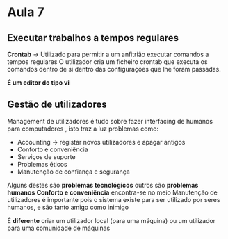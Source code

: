 # Aula 7
## Executar trabalhos a tempos regulares
**Crontab** -> Utilizado para permitir a um anfitrião executar comandos a tempos regulares 
O utilizador cria um ficheiro crontab que executa os comandos dentro de si dentro das configurações que lhe foram passadas.

**É um editor do tipo vi**

## Gestão de utilizadores
Management de utilizadores é tudo sobre fazer interfacing de humanos para computadores , isto traz a luz problemas como:
- Accounting -> registar novos utilizadores e apagar antigos
- Conforto e conveniência
- Serviços de suporte
- Problemas éticos
- Manutenção de confiança e segurança

Alguns destes são **problemas tecnológicos** outros são **problemas humanos**
**Conforto e conveniência** encontra-se no meio
Manutenção de utilizadores é importante pois o sistema existe para ser utilizado por seres  humanos, e são tanto amigo como inimigo

É **diferente** criar um utilizador local (para uma máquina) ou um utilizador para uma comunidade de máquinas